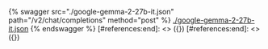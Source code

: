 [#references:start]: <> ({ "template": "openapi" })
[#references:start]: <> ({ "template": "openapi" })
{% swagger src="./google-gemma-2-27b-it.json" path="/v2/chat/completions" method="post" %}
[./google-gemma-2-27b-it.json](./google-gemma-2-27b-it.json)
{% endswagger %}
[#references:end]: <> ({})
[#references:end]: <> ({})